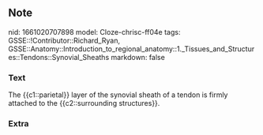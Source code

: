 ## Note
nid: 1661020707898
model: Cloze-chrisc-ff04e
tags: GSSE::!Contributor::Richard_Ryan, GSSE::Anatomy::Introduction_to_regional_anatomy::1._Tissues_and_Structures::Tendons::Synovial_Sheaths
markdown: false

### Text
<div class='toggle'>
  The {{c1::parietal}} layer of the synovial sheath of a tendon is
  firmly attached to the {{c2::surrounding structures}}.
</div>

### Extra

